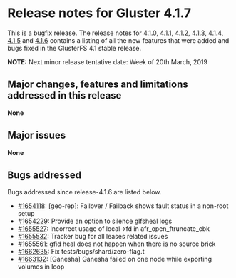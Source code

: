 # Release notes for Gluster 4.1.7

This is a bugfix release. The release notes for [4.1.0](4.1.0.md), [4.1.1](4.1.1.md), [4.1.2](4.1.2.md),
[4.1.3](4.1.3.md), [4.1.4](4.1.4.md), [4.1.5](4.1.5.md) and [4.1.6](4.1.6.md) contains a listing of all the new
features that were added and bugs fixed in the GlusterFS 4.1 stable release.

**NOTE:** Next minor release tentative date: Week of 20th March, 2019

## Major changes, features and limitations addressed in this release

**None**

## Major issues

**None**

## Bugs addressed

Bugs addressed since release-4.1.6 are listed below.

- [#1654118](https://bugzilla.redhat.com/1654118): [geo-rep]: Failover / Failback shows fault status in a non-root setup
- [#1654229](https://bugzilla.redhat.com/1654229): Provide an option to silence glfsheal logs
- [#1655527](https://bugzilla.redhat.com/1655527): Incorrect usage of local->fd in  afr_open_ftruncate_cbk
- [#1655532](https://bugzilla.redhat.com/1655532): Tracker bug for all leases related issues
- [#1655561](https://bugzilla.redhat.com/1655561): gfid heal does not happen when there is no source brick
- [#1662635](https://bugzilla.redhat.com/1662635): Fix tests/bugs/shard/zero-flag.t
- [#1663132](https://bugzilla.redhat.com/1663132): [Ganesha] Ganesha failed on one node while exporting volumes in loop
